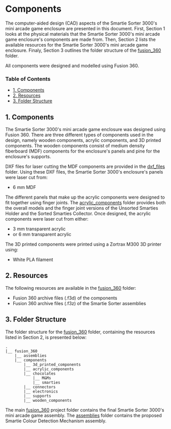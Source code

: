 # Components

The computer-aided design (CAD) aspects of the Smartie Sorter 3000's mini arcade game enclosure are presented in this document. First, Section 1 looks at the physical materials that the Smartie Sorter 3000's mini arcade game enclosure's components are made from. Then, Section 2 lists the available resources for the Smartie Sorter 3000's mini arcade game enclosure. Finaly, Section 3 outlines the folder structure of the [fusion_360](https://github.com/pieterberg/Smartie-Sorter/tree/main/fusion_360) folder.

All components were designed and modelled using Fusion 360.

### Table of Contents

- [1. Components](#1-components)
- [2. Resources](#2-resources)
- [3. Folder Structure](#3-folder-structure)

## 1. Components

The Smartie Sorter 3000's mini arcade game enclosure was designed using Fusion 360. There are three different types of components used in the design, namely wooden components, acrylic components, and 3D printed components. The wooden components consist of medium density fiberboard (MDF) components for the enclosure's panels and pine for the enclosure's supports.

DXF files for laser cutting the MDF components are provided in the [dxf_files](https://github.com/pieterberg/Smartie-Sorter/tree/main/documentation/dxf_files) folder. Using these DXF files, the Smartie Sorter 3000's enclosure's panels were laser cut from:

- 6 mm MDF

The different panels that make up the acrylic components were designed to fit together using finger joints. The [acrylic_components](https://github.com/pieterberg/Smartie-Sorter/tree/main/fusion_360/components/acrylic_components) folder provides both the overall models and the finger joint versions of the Unsorted Smarties Holder and the Sorted Smarties Collector. Once designed, the acrylic components were laser cut from either:

- 3 mm transparent acrylic
- or 6 mm transparent acrylic

The 3D printed components were printed using a Zortrax M300 3D printer using:

- White PLA filament

## 2. Resources

The following resources are available in the [fusion_360](https://github.com/pieterberg/Smartie-Sorter/tree/main/fusion_360) folder:

- Fusion 360 archive files (.f3d) of the components
- Fusion 360 archive files (.f3z) of the Smartie Sorter assemblies

## 3. Folder Structure

The folder structure for the [fusion_360](https://github.com/pieterberg/Smartie-Sorter/tree/main/fusion_360) folder, containing the resources listed in Section 2, is presented below:

```
.
|__ fusion_360
    |__ assemblies
    |__ components
        |__ 3d_printed_components
        |__ acrylic_components
        |__ chocolates
            |__ M&Ms
            |__ smarties
        |__ connectors
        |__ electronics
        |__ supports
        |__ wooden_components
```

The main [fusion_360](https://github.com/pieterberg/Smartie-Sorter/tree/main/fusion_360) project folder contains the final Smartie Sorter 3000's mini arcade game assembly. The [assemblies](https://github.com/pieterberg/Smartie-Sorter/tree/main/fusion_360/assemblies) folder contains the proposed Smartie Colour Detection Mechanism assembly.


